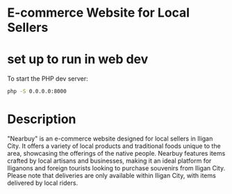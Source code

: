 # E-commerce Website for Local Sellers

# set up to run in web dev
To start the PHP dev server:

```bash
php -S 0.0.0.0:8000
```
# Description
"Nearbuy" is an e-commerce website designed for local sellers in Iligan City. It offers a variety of local products and traditional foods unique to the area, showcasing the offerings of the native people. Nearbuy features items crafted by local artisans and businesses, making it an ideal platform for Iliganons and foreign tourists looking to purchase souvenirs from Iligan City. Please note that deliveries are only available within Iligan City, with items delivered by local riders.